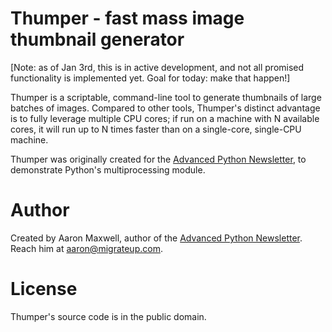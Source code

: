 # Thumper - fast mass image thumbnail generator

[Note: as of Jan 3rd, this is in active development, and not all
promised functionality is implemented yet. Goal for today: make that
happen!]

Thumper is a scriptable, command-line tool to generate thumbnails of
large batches of images.  Compared to other tools, Thumper's distinct
advantage is to fully leverage multiple CPU cores; if run on a machine
with N available cores, it will run up to N times faster than on a
single-core, single-CPU machine.

Thumper was originally created for the [Advanced Python
Newsletter][apn], to demonstrate
Python's multiprocessing module.

# Author
Created by Aaron Maxwell, author of the [Advanced Python
Newsletter][apn]. Reach him at aaron@migrateup.com.

# License
Thumper's source code is in the public domain.

[apn]: http://migrateup.com/python-newsletter/
